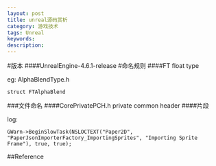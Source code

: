 ```yaml
---
layout: post
title: unreal源码赏析
category: 游戏技术
tags: Unreal
keywords: 
description: 
---
```

#版本
####UnrealEngine-4.6.1-release
#命名规则
####FT
float type

eg: AlphaBlendType.h

````
struct FTAlphaBlend
````
###文件命名
####CorePrivatePCH.h
private common header
####片段

log:

```
GWarn->BeginSlowTask(NSLOCTEXT("Paper2D", "PaperJsonImporterFactory_ImportingSprites", "Importing Sprite Frame"), true, true);
```

##Reference
